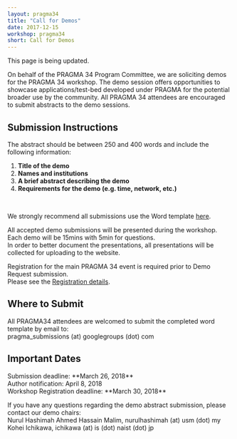 ```yaml
---
layout: pragma34
title: "Call for Demos"
date: 2017-12-15
workshop: pragma34
short: Call for Demos
---
```


This page is being updated.

On behalf of the PRAGMA 34 Program Committee, we are soliciting demos for the
PRAGMA 34 workshop. The demo session offers opportunities to showcase applications/test-bed developed under PRAGMA for the potential broader use by the community. All PRAGMA 34 attendees are encouraged to submit abstracts to the demo
sessions.<br>
 
<div class="border"><h2>Submission Instructions</h2></div>

The abstract should be between 250 and 400 words and include the following
information: <br>

 1. **Title of the demo** 
 2. **Names and institutions** 
 3. **A brief abstract describing the demo** 
 4. **Requirements for the demo (e.g. time, network, etc.)**

<br>

We strongly recommend all submissions use the Word template 
<a href="/images/pragma34/PRAGMA34_Demo_Abstract_Template2.dotx">here</a>.<br>

All accepted demo submissions will be presented during the workshop.<br>
Each demo will be 15mins with 5min for questions.<br>
In order to better document the presentations, all presentations will be collected for uploading to the website.<br>

Registration for the main PRAGMA 34 event is required prior to Demo Request submission. <br>
Please see the [Registration details](http://www.pragma-grid.net/pragma34-registration/). 

<div class="border"><h2>Where to Submit</h2></div>
All PRAGMA34 attendees are welcomed to submit the completed word template by email to:<br>
pragma_submissions (at) googlegroups (dot) com<br>

<div class="border"><h2>Important Dates</h2></div>
Submission deadline: **March 26, 2018**<br>
Author notification: April 8, 2018<br>
Workshop Registration deadline: **March 30, 2018**<br>

If you have any questions regarding the demo abstract submission, please contact our demo chairs:<br>
Nurul Hashimah Ahmed Hassain Malim, nurulhashimah (at) usm (dot) my<br>
Kohei Ichikawa, ichikawa (at) is (dot) naist (dot) jp<br>

